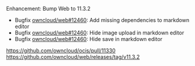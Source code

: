 Enhancement: Bump Web to 11.3.2

- Bugfix [owncloud/web#12460](https://github.com/owncloud/web/pull/12460): Add missing dependencies to markdown editor
- Bugfix [owncloud/web#12460](https://github.com/owncloud/web/pull/12460): Hide image upload in markdown editor
- Bugfix [owncloud/web#12460](https://github.com/owncloud/web/pull/12460): Hide save in markdown editor

https://github.com/owncloud/ocis/pull/11330
https://github.com/owncloud/web/releases/tag/v11.3.2
